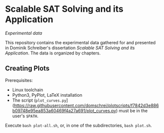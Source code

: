 # Scalable SAT Solving and its Application 

_Experimental data_

This repository contains the experimental data gathered for and presented in Dominik Schreiber's dissertation _Scalable SAT Solving and its Application_.
The data is organized by chapters.

## Creating Plots

Prerequisites:

* Linux toolchain
* Python3, PyPlot, LaTeX installation
* The script (`plot_curves.py`](https://raw.githubusercontent.com/domschrei/plotscripts/f7842d3e886b09748e95ea853a60469f4a27a691/plot_curves.py) must be in the user's `$PATH`.

Execute `bash plot-all.sh`, or, in one of the subdirectories, `bash plot.sh`.
